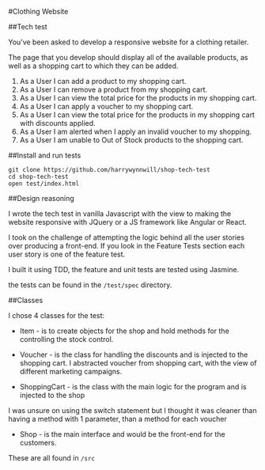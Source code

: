 #Clothing Website

##Tech test

You’ve been asked to develop a responsive website for a clothing retailer.


The page that you develop should display all of the available products, as well as a shopping cart to which they can be added.


1. As a User I can add a product to my shopping cart.
2. As a User I can remove a product from my shopping cart.
3. As a User I can view the total price for the products in my shopping cart.
4. As a User I can apply a voucher to my shopping cart.
5. As a User I can view the total price for the products in my shopping cart with discounts applied.
6. As a User I am alerted when I apply an invalid voucher to my shopping.
7. As a User I am unable to Out of Stock products to the shopping cart.


##Install and run tests

```
git clone https://github.com/harrywynnwill/shop-tech-test
cd shop-tech-test
open test/index.html

```

##Design reasoning

I wrote the tech test in vanilla Javascript with the view to making the website responsive with JQuery or a JS framework like Angular or React.

I took on the challenge of attempting the logic behind all the user stories over producing a front-end.
If you look in the Feature Tests section each user story is one of the feature test.

I built it using TDD, the feature and unit tests are tested using Jasmine.

the tests can be found in the `/test/spec` directory.

##Classes

I chose 4 classes for the test:

+  Item - is to create objects for the shop and hold methods for the controlling the stock control.
+  Voucher - is the class for handling the discounts and is injected to the shopping cart.
  I abstracted voucher from shopping cart, with the view of different marketing campaigns.

+  ShoppingCart  - is the class with the main logic for the program and is injected to the shop

  I was unsure on using the switch statement but I thought it was cleaner than having a method with 1 parameter, than a method for each voucher

+  Shop - is the main interface and would be the front-end for the customers.

These are all found in `/src`
